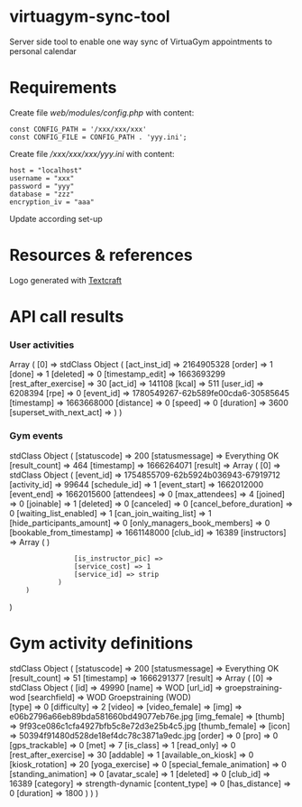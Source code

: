 # virtuagym-sync-tool
Server side tool to enable one way sync of VirtuaGym appointments to personal calendar

# Requirements

Create file *web/modules/config.php* with content:
```
const CONFIG_PATH = '/xxx/xxx/xxx'
const CONFIG_FILE = CONFIG_PATH . 'yyy.ini';
```
Create file */xxx/xxx/xxx/yyy.ini* with content:
```
host = "localhost"
username = "xxx"
password = "yyy"
database = "zzz"
encryption_iv = "aaa"
```
Update according set-up

# Resources & references

Logo generated with [Textcraft](https://textcraft.net/)


# API call results

### User activities

Array
(
    [0] => stdClass Object
        (
            [act_inst_id] => 2164905328
            [order] => 1
            [done] => 1
            [deleted] => 0
            [timestamp_edit] => 1663693299
            [rest_after_exercise] => 30
            [act_id] => 141108
            [kcal] => 511
            [user_id] => 6208394
            [rpe] => 0
            [event_id] => 1780549267-62b589fe00cda6-30585645
            [timestamp] => 1663668000
            [distance] => 0
            [speed] => 0
            [duration] => 3600
            [superset_with_next_act] => 
        )
)

### Gym events

stdClass Object
(
    [statuscode] => 200
    [statusmessage] => Everything OK
    [result_count] => 464
    [timestamp] => 1666264071
    [result] => Array
        (
            [0] => stdClass Object
                (
                    [event_id] => 1754855709-62b5924b036943-67919712
                    [activity_id] => 99644
                    [schedule_id] => 1
                    [event_start] => 1662012000
                    [event_end] => 1662015600
                    [attendees] => 0
                    [max_attendees] => 4
                    [joined] => 0
                    [joinable] => 1
                    [deleted] => 0
                    [canceled] => 0
                    [cancel_before_duration] => 0
                    [waiting_list_enabled] => 1
                    [can_join_waiting_list] => 1
                    [hide_participants_amount] => 0
                    [only_managers_book_members] => 0
                    [bookable_from_timestamp] => 1661148000
                    [club_id] => 16389
                    [instructors] => Array
                        (
                        )

                    [is_instructor_pic] => 
                    [service_cost] => 1
                    [service_id] => strip
                )
        )
)

# Gym activity definitions

stdClass Object
(
    [statuscode] => 200
    [statusmessage] => Everything OK
    [result_count] => 51
    [timestamp] => 1666291377
    [result] => Array
        (
            [0] => stdClass Object
                (
                    [id] => 49990
                    [name] => WOD
                    [url_id] => groepstraining-wod
                    [searchfield] => WOD    Groepstraining (WOD)   
                    [type] => 0
                    [difficulty] => 2
                    [video] => 
                    [video_female] => 
                    [img] => e06b2796a66eb89bda581660bd49077eb76e.jpg
                    [img_female] => 
                    [thumb] => 9f93ce086c1cfa4927bfb5c8e72d3e25b4c5.jpg
                    [thumb_female] => 
                    [icon] => 50394f91480d528de18ef4dc78c3871a9edc.jpg
                    [order] => 0
                    [pro] => 0
                    [gps_trackable] => 0
                    [met] => 7
                    [is_class] => 1
                    [read_only] => 0
                    [rest_after_exercise] => 30
                    [addable] => 1
                    [available_on_kiosk] => 0
                    [kiosk_rotation] => 20
                    [yoga_exercise] => 0
                    [special_female_animation] => 0
                    [standing_animation] => 0
                    [avatar_scale] => 1
                    [deleted] => 0
                    [club_id] => 16389
                    [category] => strength-dynamic
                    [content_type] => 0
                    [has_distance] => 0
                    [duration] => 1800
                )
        )
)